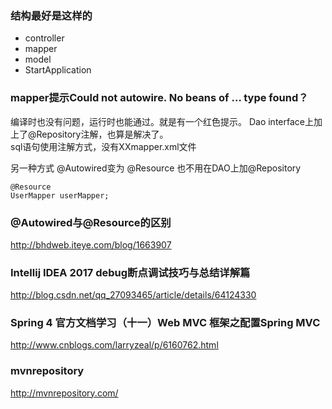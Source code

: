 ### 结构最好是这样的
- controller
- mapper
- model
- StartApplication

### mapper提示Could not autowire. No beans of … type found？
编译时也没有问题，运行时也能通过。就是有一个红色提示。  Dao interface上加上了@Repository注解，也算是解决了。  
sql语句使用注解方式，没有XXmapper.xml文件

另一种方式 @Autowired变为 @Resource 也不用在DAO上加@Repository
```
@Resource 
UserMapper userMapper;
```

### @Autowired与@Resource的区别 
http://bhdweb.iteye.com/blog/1663907

### Intellij IDEA 2017 debug断点调试技巧与总结详解篇
http://blog.csdn.net/qq_27093465/article/details/64124330

### Spring 4 官方文档学习（十一）Web MVC 框架之配置Spring MVC
http://www.cnblogs.com/larryzeal/p/6160762.html

### mvnrepository
http://mvnrepository.com/
